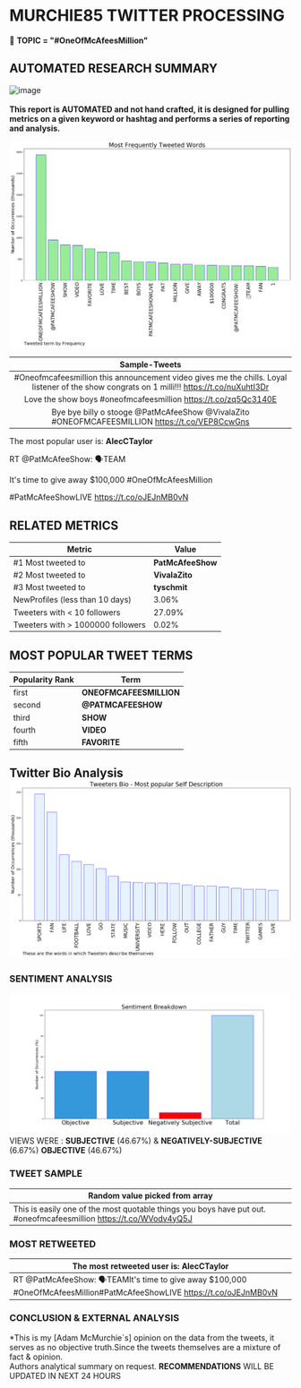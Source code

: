 # MURCHIE85 TWITTER PROCESSING 
&#x1F34E; **TOPIC = "#OneOfMcAfeesMillion"**

## AUTOMATED RESEARCH SUMMARY

![image](https://marketingplatform.google.com/about/static/images/gmp/analytics-smb-benefit.jpg)
<br></br>
<b> This report is AUTOMATED and not hand crafted, it is designed for pulling metrics on a given keyword or hashtag and performs a series of reporting and analysis.</b>



![image](TWEETS.png)



|                **Sample-Tweets**        |
| :-------------: |
| #Oneofmcafeesmillion this announcement video gives me the chills. Loyal listener of the show congrats on 1 milli!!! https://t.co/nuXuhtI3Dr |
| Love the show boys #oneofmcafeesmillion https://t.co/zq5Qc3140E |
| Bye bye billy o stooge @PatMcAfeeShow @VivalaZito #ONEOFMCAFEESMILLION https://t.co/VEP8CcwGns |

The most popular user is: **AlecCTaylor**
<div class="alert alert-block alert-danger"> RT @PatMcAfeeShow: 🗣TEAM

It's time to give away $100,000 #OneOfMcAfeesMillion

#PatMcAfeeShowLIVE https://t.co/oJEJnMB0vN</div>

## RELATED METRICS<br>
| Metric | Value |
| ------------- | ------------- |
| #1 Most tweeted to  | **PatMcAfeeShow** |
| #2 Most tweeted to  | **VivalaZito** |
| #3 Most tweeted to  | **tyschmit** |
| NewProfiles (less than 10 days) | 3.06%  |
| Tweeters with < 10 followers  | 27.09%|
| Tweeters with > 1000000 followers  | 0.02%  |



## MOST POPULAR TWEET TERMS 


| Popularity Rank  | Term |
| ------------- | ------------- |
| first  | **ONEOFMCAFEESMILLION**  |
| second  | **@PATMCAFEESHOW**  |
| third  | **SHOW** |
| fourth  | **VIDEO**  |
| fifth  | **FAVORITE**  |


## Twitter Bio Analysis![image](BIO.png)
### SENTIMENT ANALYSIS
![image](sentiment.png)
VIEWS WERE : **SUBJECTIVE**  (46.67%) & **NEGATIVELY-SUBJECTIVE** (6.67%) **OBJECTIVE** (46.67%)

### TWEET SAMPLE 
| Random value picked from array |
| ------------- |
|This is easily one of the most quotable things you boys have put out. #oneofmcafeesmillion https://t.co/WVodv4yQ5J |

### MOST RETWEETED 

| The most retweeted user is: **AlecCTaylor**  |
| ------------- |
| RT @PatMcAfeeShow: 🗣TEAMIt's time to give away $100,000 #OneOfMcAfeesMillion#PatMcAfeeShowLIVE https://t.co/oJEJnMB0vN |

### CONCLUSION & EXTERNAL ANALYSIS

*This is my [Adam McMurchie`s] opinion on the data from the tweets, it serves as no objective truth.Since the tweets themselves are a mixture of fact & opinion.<br>
Authors analytical summary on request.
**RECOMMENDATIONS** WILL BE UPDATED IN NEXT  24 HOURS <br>